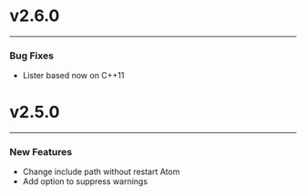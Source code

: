 # v2.6.0
--------

### Bug Fixes
* Lister based now on C++11

# v2.5.0
--------

### New Features
* Change include path without restart Atom
* Add option to suppress warnings
